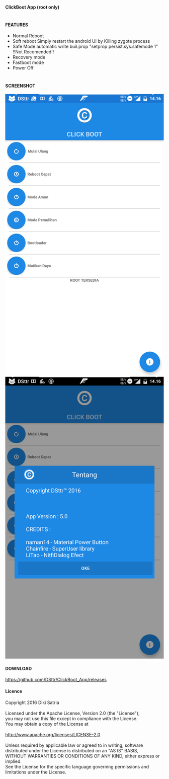 #### ClickBoot App (root only)
#
#
#### FEATURES
  - Normal Reboot
  - Soft reboot Simply restart the android UI by Killing zygote process
  - Safe Mode automatic write buil.prop "setprop persist.sys.safemode 1" !!Not Recomended!!
  - Recovery mode
  - Fastboot mode
  - Power Off
#

#### SCREENSHOT

![Image](https://raw.githubusercontent.com/DSttr/ClickBoot_App/master/screenshot/Screenshot_20160428-141650.png)
![Image](https://raw.githubusercontent.com/DSttr/ClickBoot_App/master/screenshot/Screenshot_20160428-141656.png)

#### DOWNLOAD

https://github.com/DSttr/ClickBoot_App/releases
    
#### Licence
Copyright 2016 Diki Satria<br />
<br />
Licensed under the Apache License, Version 2.0 (the "License");<br />
you may not use this file except in compliance with the License.<br />
You may obtain a copy of the License at<br />
<br />
   http://www.apache.org/licenses/LICENSE-2.0<br />
<br />
Unless required by applicable law or agreed to in writing, software<br />
distributed under the License is distributed on an "AS IS" BASIS,<br />
WITHOUT WARRANTIES OR CONDITIONS OF ANY KIND, either express or implied.<br />
See the License for the specific language governing permissions and<br />
limitations under the License.



